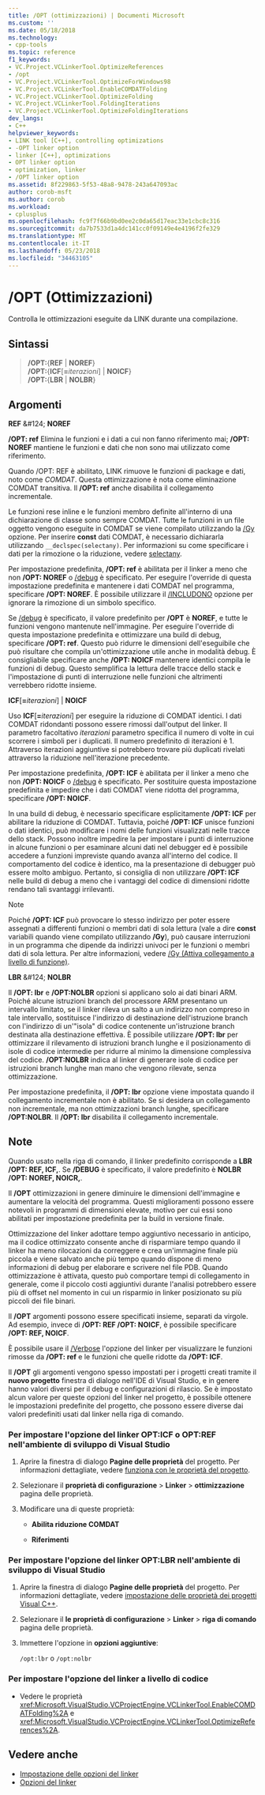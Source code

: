 ```yaml
---
title: /OPT (ottimizzazioni) | Documenti Microsoft
ms.custom: ''
ms.date: 05/18/2018
ms.technology:
- cpp-tools
ms.topic: reference
f1_keywords:
- VC.Project.VCLinkerTool.OptimizeReferences
- /opt
- VC.Project.VCLinkerTool.OptimizeForWindows98
- VC.Project.VCLinkerTool.EnableCOMDATFolding
- VC.Project.VCLinkerTool.OptimizeFolding
- VC.Project.VCLinkerTool.FoldingIterations
- VC.Project.VCLinkerTool.OptimizeFoldingIterations
dev_langs:
- C++
helpviewer_keywords:
- LINK tool [C++], controlling optimizations
- -OPT linker option
- linker [C++], optimizations
- OPT linker option
- optimization, linker
- /OPT linker option
ms.assetid: 8f229863-5f53-48a8-9478-243a647093ac
author: corob-msft
ms.author: corob
ms.workload:
- cplusplus
ms.openlocfilehash: fc9f7f66b9bd0ee2c0da65d17eac33e1cbc8c316
ms.sourcegitcommit: da7b7533d1a4dc141cc0f09149e4e4196f2fe329
ms.translationtype: MT
ms.contentlocale: it-IT
ms.lasthandoff: 05/23/2018
ms.locfileid: "34463105"
---
```

# <a name="opt-optimizations"></a>/OPT (Ottimizzazioni)

Controlla le ottimizzazioni eseguite da LINK durante una compilazione.

## <a name="syntax"></a>Sintassi

> **/OPT:**{**REF** | **NOREF**}<br/>
> **/OPT:**{**ICF**[**=**_iterazioni_] | **NOICF**}<br/>
> **/OPT:**{**LBR** | **NOLBR**}

## <a name="arguments"></a>Argomenti

**REF** &AMP;#124; **NOREF**

**/OPT: ref** Elimina le funzioni e i dati a cui non fanno riferimento mai; **/OPT: NOREF** mantiene le funzioni e dati che non sono mai utilizzato come riferimento.

Quando /OPT: REF è abilitato, LINK rimuove le funzioni di package e dati, noto come *COMDAT*. Questa ottimizzazione è nota come eliminazione COMDAT transitiva. Il **/OPT: ref** anche disabilita il collegamento incrementale.

Le funzioni rese inline e le funzioni membro definite all'interno di una dichiarazione di classe sono sempre COMDAT. Tutte le funzioni in un file oggetto vengono eseguite in COMDAT se viene compilato utilizzando la [/Gy](../../build/reference/gy-enable-function-level-linking.md) opzione. Per inserire **const** dati COMDAT, è necessario dichiararla utilizzando `__declspec(selectany)`. Per informazioni su come specificare i dati per la rimozione o la riduzione, vedere [selectany](../../cpp/selectany.md).

Per impostazione predefinita, **/OPT: ref** è abilitata per il linker a meno che non **/OPT: NOREF** o [/debug](../../build/reference/debug-generate-debug-info.md) è specificato. Per eseguire l'override di questa impostazione predefinita e mantenere i dati COMDAT nel programma, specificare **/OPT: NOREF**. È possibile utilizzare il [/INCLUDONO](../../build/reference/include-force-symbol-references.md) opzione per ignorare la rimozione di un simbolo specifico.

Se [/debug](../../build/reference/debug-generate-debug-info.md) è specificato, il valore predefinito per **/OPT** è **NOREF**, e tutte le funzioni vengono mantenute nell'immagine. Per eseguire l'override di questa impostazione predefinita e ottimizzare una build di debug, specificare **/OPT: ref**. Questo può ridurre le dimensioni dell'eseguibile che può risultare che compila un'ottimizzazione utile anche in modalità debug. È consigliabile specificare anche **/OPT: NOICF** mantenere identici compila le funzioni di debug. Questo semplifica la lettura delle tracce dello stack e l'impostazione di punti di interruzione nelle funzioni che altrimenti verrebbero ridotte insieme.

**ICF**\[**=**_iterazioni_] &#124; **NOICF**

Uso **ICF**\[**=**_iterazioni_] per eseguire la riduzione di COMDAT identici. I dati COMDAT ridondanti possono essere rimossi dall'output del linker. Il parametro facoltativo *iterazioni* parametro specifica il numero di volte in cui scorrere i simboli per i duplicati. Il numero predefinito di iterazioni è 1. Attraverso iterazioni aggiuntive si potrebbero trovare più duplicati rivelati attraverso la riduzione nell'iterazione precedente.

Per impostazione predefinita, **/OPT: ICF** è abilitata per il linker a meno che non **/OPT: NOICF** o [/debug](../../build/reference/debug-generate-debug-info.md) è specificato. Per sostituire questa impostazione predefinita e impedire che i dati COMDAT viene ridotta del programma, specificare **/OPT: NOICF**.

In una build di debug, è necessario specificare esplicitamente **/OPT: ICF** per abilitare la riduzione di COMDAT. Tuttavia, poiché **/OPT: ICF** unisce funzioni o dati identici, può modificare i nomi delle funzioni visualizzati nelle tracce dello stack. Possono inoltre impedire la per impostare i punti di interruzione in alcune funzioni o per esaminare alcuni dati nel debugger ed è possibile accedere a funzioni impreviste quando avanza all'interno del codice. Il comportamento del codice è identico, ma la presentazione di debugger può essere molto ambiguo. Pertanto, si consiglia di non utilizzare **/OPT: ICF** nelle build di debug a meno che i vantaggi del codice di dimensioni ridotte rendano tali svantaggi irrilevanti.

> [!NOTE]
> Poiché **/OPT: ICF** può provocare lo stesso indirizzo per poter essere assegnati a differenti funzioni o membri dati di sola lettura (vale a dire **const** variabili quando viene compilato utilizzando **/Gy**), può causare interruzioni in un programma che dipende da indirizzi univoci per le funzioni o membri dati di sola lettura. Per altre informazioni, vedere [/Gy (Attiva collegamento a livello di funzione)](../../build/reference/gy-enable-function-level-linking.md).

**LBR** &AMP;#124; **NOLBR**

Il **/OPT: lbr** e **/OPT:NOLBR** opzioni si applicano solo ai dati binari ARM. Poiché alcune istruzioni branch del processore ARM presentano un intervallo limitato, se il linker rileva un salto a un indirizzo non compreso in tale intervallo, sostituisce l'indirizzo di destinazione dell'istruzione branch con l'indirizzo di un'"isola" di codice contenente un'istruzione branch destinata alla destinazione effettiva. È possibile utilizzare **/OPT: lbr** per ottimizzare il rilevamento di istruzioni branch lunghe e il posizionamento di isole di codice intermedie per ridurre al minimo la dimensione complessiva del codice. **/OPT:NOLBR** indica al linker di generare isole di codice per istruzioni branch lunghe man mano che vengono rilevate, senza ottimizzazione.

Per impostazione predefinita, il **/OPT: lbr** opzione viene impostata quando il collegamento incrementale non è abilitato. Se si desidera un collegamento non incrementale, ma non ottimizzazioni branch lunghe, specificare **/OPT:NOLBR**. Il **/OPT: lbr** disabilita il collegamento incrementale.

## <a name="remarks"></a>Note

Quando usato nella riga di comando, il linker predefinito corrisponde a **LBR /OPT: REF, ICF,**. Se **/DEBUG** è specificato, il valore predefinito è **NOLBR /OPT: NOREF, NOICR,**.

Il **/OPT** ottimizzazioni in genere diminuire le dimensioni dell'immagine e aumentare la velocità del programma. Questi miglioramenti possono essere notevoli in programmi di dimensioni elevate, motivo per cui essi sono abilitati per impostazione predefinita per la build in versione finale.

Ottimizzazione del linker adottare tempo aggiuntivo necessario in anticipo, ma il codice ottimizzato consente anche di risparmiare tempo quando il linker ha meno rilocazioni da correggere e crea un'immagine finale più piccola e viene salvato anche più tempo quando dispone di meno informazioni di debug per elaborare e scrivere nel file PDB. Quando ottimizzazione è attivata, questo può comportare tempi di collegamento in generale, come il piccolo costi aggiuntivi durante l'analisi potrebbero essere più di offset nel momento in cui un risparmio in linker posizionato su più piccoli dei file binari.

Il **/OPT** argomenti possono essere specificati insieme, separati da virgole. Ad esempio, invece di **/OPT: REF /OPT: NOICF**, è possibile specificare **/OPT: REF, NOICF**.

È possibile usare il [/Verbose](../../build/reference/verbose-print-progress-messages.md) l'opzione del linker per visualizzare le funzioni rimosse da **/OPT: ref** e le funzioni che quelle ridotte da **/OPT: ICF**.

Il **/OPT** gli argomenti vengono spesso impostati per i progetti creati tramite il **nuovo progetto** finestra di dialogo nell'IDE di Visual Studio, e in genere hanno valori diversi per il debug e configurazioni di rilascio. Se è impostato alcun valore per queste opzioni del linker nel progetto, è possibile ottenere le impostazioni predefinite del progetto, che possono essere diverse dai valori predefiniti usati dal linker nella riga di comando.

### <a name="to-set-the-opticf-or-optref-linker-option-in-the-visual-studio-development-environment"></a>Per impostare l'opzione del linker OPT:ICF o OPT:REF nell'ambiente di sviluppo di Visual Studio

1. Aprire la finestra di dialogo **Pagine delle proprietà** del progetto. Per informazioni dettagliate, vedere [funziona con le proprietà del progetto](../../ide/working-with-project-properties.md).

1. Selezionare il **proprietà di configurazione** > **Linker** > **ottimizzazione** pagina delle proprietà.

1. Modificare una di queste proprietà:

   - **Abilita riduzione COMDAT**

   - **Riferimenti**

### <a name="to-set-the-optlbr-linker-option-in-the-visual-studio-development-environment"></a>Per impostare l'opzione del linker OPT:LBR nell'ambiente di sviluppo di Visual Studio

1. Aprire la finestra di dialogo **Pagine delle proprietà** del progetto. Per informazioni dettagliate, vedere [impostazione delle proprietà dei progetti Visual C++](../../ide/working-with-project-properties.md).

1. Selezionare il **le proprietà di configurazione** > **Linker** > **riga di comando** pagina delle proprietà.

1. Immettere l'opzione in **opzioni aggiuntive**:

   `/opt:lbr` o `/opt:nolbr`

### <a name="to-set-this-linker-option-programmatically"></a>Per impostare l'opzione del linker a livello di codice

- Vedere le proprietà <xref:Microsoft.VisualStudio.VCProjectEngine.VCLinkerTool.EnableCOMDATFolding%2A> e <xref:Microsoft.VisualStudio.VCProjectEngine.VCLinkerTool.OptimizeReferences%2A>.

## <a name="see-also"></a>Vedere anche

- [Impostazione delle opzioni del linker](../../build/reference/setting-linker-options.md)
- [Opzioni del linker](../../build/reference/linker-options.md)
